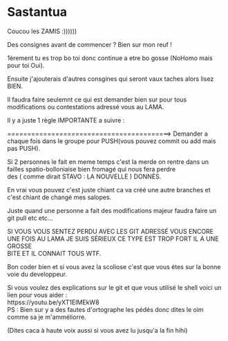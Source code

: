# Sastantua

Coucou les ZAMIS :))))))

Des consignes avant de commencer ? Bien sur mon reuf !

1èrement tu es trop bo toi donc continue a etre bo gosse (NoHomo mais pour toi Oui).

Ensuite j'ajouterais d'autres consgines qui seront vaux taches alors lisez BIEN.
                                                                                                                                     
Il faudra faire seulemnt ce qui est demander bien sur pour tous modifications ou contestations adressé vous au LAMA.                 
                                                                                                                                     
Il y a juste 1 règle IMPORTANTE a suivre :                                                                                           
                                                                                                                                     
=========================================> Demander a chaque fois dans le groupe pour PUSH(vous pouvez commit ou add mais pas PUSH). 
                                                                                                                                     
Si 2 personnes le fait en meme temps c'est la merde on rentre dans un failles spatio-bolloniaise bien fromagé qui nous fera perdre   
des ( comme dirait STAVO : LA NOUVELLE ) DONNÉS.                                                                                     
                                                                                                                                     
En vrai vous pouvez c'est juste chiant ca va créé une autre branches et c'est chiant de changé mes salopes.                          
                                                                                                                                     
Juste quand une personne a fait des modifications majeur faudra faire un git pull etc etc...                                         
                                                                                                                                     
SI VOUS VOUS SENTEZ PERDU AVEC LES GIT ADRESSÉ VOUS ENCORE UNE FOIS AU LAMA JE SUIS  SÉRIEUX CE TYPE EST TROP FORT IL A UNE GROSSE   
BITE ET IL CONNAIT TOUS WTF.                                                                                                         
                                                                                                                                     
Bon coder bien et si vous avez la scoliose c'est que vous étes sur la bonne voie du developpeur.                                     
                                                                                                                                     
Si vous voulez des explications sur le git et que vous utilisé le shell voici un lien pour  vous aider :                             
                                        httpss://youtu.be/yXT1EIMEkW8                                                                
PS : Bien sur y a des fautes d'ortographe les pédés donc dites le oim comme sa je m'amméliorre.                                      
                                                                                                                                     
(Dites caca à haute voix aussi si vous avez lu jusqu'a la fin hihi)  
